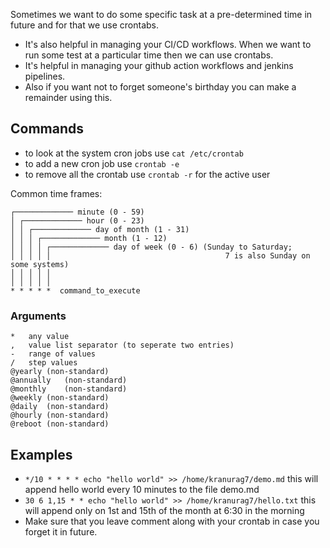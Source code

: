 Sometimes we want to do some specific task at a pre-determined time in future and for that we use crontabs.
- It's also helpful in managing your CI/CD workflows. When we want to run some test at a particular time then we can use crontabs.
- It's helpful in managing your github action workflows and jenkins pipelines.
- Also if you want not to forget someone's birthday you can make a remainder using this. 

## Commands
- to look at the system cron jobs use `cat /etc/crontab`
- to add a new cron job use `crontab -e` 
- to remove all the crontab use `crontab -r` for the active user



Common time frames:

    ┌───────────── minute (0 - 59)
    │ ┌───────────── hour (0 - 23)
    │ │ ┌───────────── day of month (1 - 31)
    │ │ │ ┌───────────── month (1 - 12)
    │ │ │ │ ┌───────────── day of week (0 - 6) (Sunday to Saturday;
    │ │ │ │ │                                       7 is also Sunday on some systems)
    │ │ │ │ │
    │ │ │ │ │
    * * * * *  command_to_execute

### Arguments

    *	any value
    ,	value list separator (to seperate two entries)
    -	range of values
    /	step values
    @yearly	(non-standard)
    @annually	(non-standard)
    @monthly	(non-standard)
    @weekly	(non-standard)
    @daily	(non-standard)
    @hourly	(non-standard)
    @reboot	(non-standard)

## Examples
- `*/10 * * * * echo "hello world" >> /home/kranurag7/demo.md` this will append hello world every 10 minutes to the file demo.md
- `30 6 1,15 * * echo "hello world" >> /home/kranurag7/hello.txt` this will append only on 1st and 15th of the month at 6:30 in the morning
- Make sure that you leave comment along with your crontab in case you forget it in future.